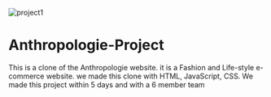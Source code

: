 ![project1](https://user-images.githubusercontent.com/105929312/198479874-b4f73dea-2016-47f2-85a9-48f4188cf71a.png)



# Anthropologie-Project
This is a clone of the Anthropologie website. it is a Fashion and Life-style e-commerce website. we made this clone with HTML, JavaScript, CSS. We made this project within 5 days and with a 6 member team



